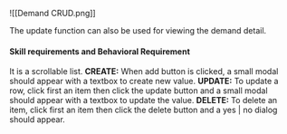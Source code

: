 ![[Demand CRUD.png]]

The update function can also be used for viewing the demand detail.
#### Skill requirements and Behavioral Requirement
It is a scrollable list.
**CREATE:** When add button is clicked, a small modal should appear with a textbox to create new value.
**UPDATE:** To update a row, click first an item then click the update button and a small modal should appear with a textbox to update the value.
**DELETE:** To delete an item, click first an item then click the delete button and a yes | no dialog should appear.